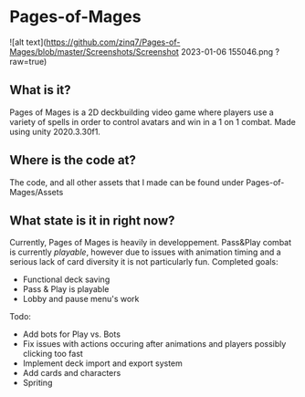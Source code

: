 # Pages-of-Mages
![alt text](https://github.com/zinq7/Pages-of-Mages/blob/master/Screenshots/Screenshot 2023-01-06 155046.png ?raw=true)

## What is it?
Pages of Mages is a 2D deckbuilding video game where players use a variety of spells in order to control avatars and win in a 1 on 1 combat. Made using unity 2020.3.30f1. 

## Where is the code at?
The code, and all other assets that I made can be found under Pages-of-Mages/Assets

## What state is it in right now?
Currently, Pages of Mages is heavily in developpement. Pass&Play combat is currently *playable*, however due to issues with animation timing and a serious lack of card diversity it is not particularly fun. 
Completed goals:
- Functional deck saving
- Pass & Play is playable
- Lobby and pause menu's work

Todo:
- Add bots for Play vs. Bots
- Fix issues with actions occuring after animations and players possibly clicking too fast
- Implement deck import and export system
- Add cards and characters
- Spriting
